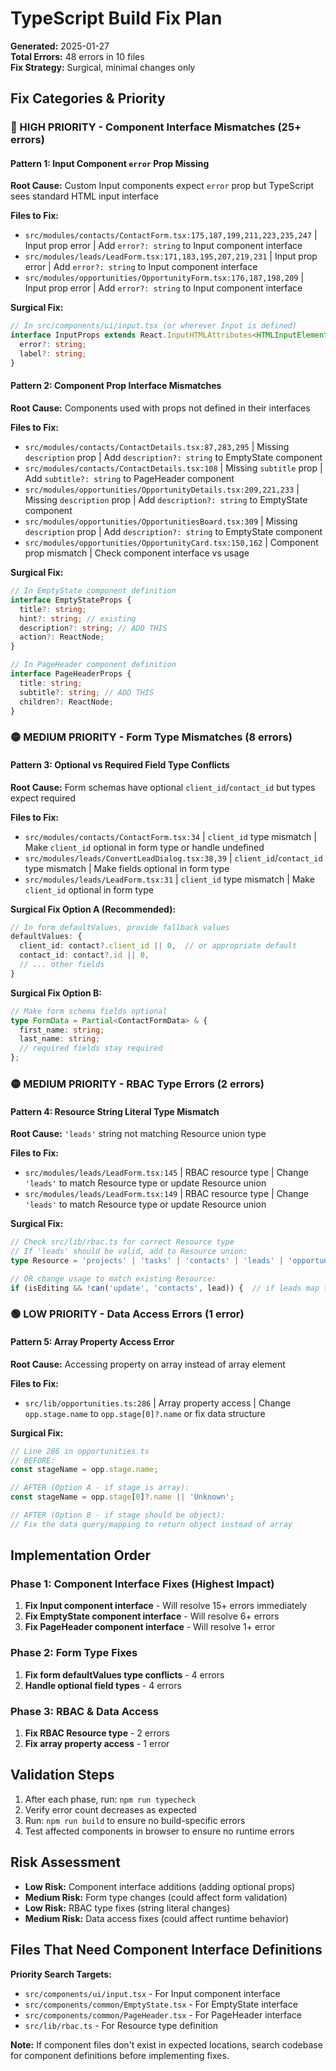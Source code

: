 # TypeScript Build Fix Plan

**Generated:** 2025-01-27  
**Total Errors:** 48 errors in 10 files  
**Fix Strategy:** Surgical, minimal changes only

## Fix Categories & Priority

### 🔴 HIGH PRIORITY - Component Interface Mismatches (25+ errors)

#### Pattern 1: Input Component `error` Prop Missing

**Root Cause:** Custom Input components expect `error` prop but TypeScript sees standard HTML input interface

**Files to Fix:**

- `src/modules/contacts/ContactForm.tsx:175,187,199,211,223,235,247` | Input prop error | Add `error?: string` to Input component interface
- `src/modules/leads/LeadForm.tsx:171,183,195,207,219,231` | Input prop error | Add `error?: string` to Input component interface
- `src/modules/opportunities/OpportunityForm.tsx:176,187,198,209` | Input prop error | Add `error?: string` to Input component interface

**Surgical Fix:**

```typescript
// In src/components/ui/input.tsx (or wherever Input is defined)
interface InputProps extends React.InputHTMLAttributes<HTMLInputElement> {
  error?: string;
  label?: string;
}
```

#### Pattern 2: Component Prop Interface Mismatches

**Root Cause:** Components used with props not defined in their interfaces

**Files to Fix:**

- `src/modules/contacts/ContactDetails.tsx:87,283,295` | Missing `description` prop | Add `description?: string` to EmptyState component
- `src/modules/contacts/ContactDetails.tsx:108` | Missing `subtitle` prop | Add `subtitle?: string` to PageHeader component
- `src/modules/opportunities/OpportunityDetails.tsx:209,221,233` | Missing `description` prop | Add `description?: string` to EmptyState component
- `src/modules/opportunities/OpportunitiesBoard.tsx:309` | Missing `description` prop | Add `description?: string` to EmptyState component
- `src/modules/opportunities/OpportunityCard.tsx:150,162` | Component prop mismatch | Check component interface vs usage

**Surgical Fix:**

```typescript
// In EmptyState component definition
interface EmptyStateProps {
  title?: string;
  hint?: string; // existing
  description?: string; // ADD THIS
  action?: ReactNode;
}

// In PageHeader component definition
interface PageHeaderProps {
  title: string;
  subtitle?: string; // ADD THIS
  children?: ReactNode;
}
```

### 🟡 MEDIUM PRIORITY - Form Type Mismatches (8 errors)

#### Pattern 3: Optional vs Required Field Type Conflicts

**Root Cause:** Form schemas have optional `client_id`/`contact_id` but types expect required

**Files to Fix:**

- `src/modules/contacts/ContactForm.tsx:34` | `client_id` type mismatch | Make `client_id` optional in form type or handle undefined
- `src/modules/leads/ConvertLeadDialog.tsx:38,39` | `client_id`/`contact_id` type mismatch | Make fields optional in form type
- `src/modules/leads/LeadForm.tsx:31` | `client_id` type mismatch | Make `client_id` optional in form type

**Surgical Fix Option A (Recommended):**

```typescript
// In form defaultValues, provide fallback values
defaultValues: {
  client_id: contact?.client_id || 0,  // or appropriate default
  contact_id: contact?.id || 0,
  // ... other fields
}
```

**Surgical Fix Option B:**

```typescript
// Make form schema fields optional
type FormData = Partial<ContactFormData> & {
  first_name: string;
  last_name: string;
  // required fields stay required
};
```

### 🟡 MEDIUM PRIORITY - RBAC Type Errors (2 errors)

#### Pattern 4: Resource String Literal Type Mismatch

**Root Cause:** `'leads'` string not matching Resource union type

**Files to Fix:**

- `src/modules/leads/LeadForm.tsx:145` | RBAC resource type | Change `'leads'` to match Resource type or update Resource union
- `src/modules/leads/LeadForm.tsx:149` | RBAC resource type | Change `'leads'` to match Resource type or update Resource union

**Surgical Fix:**

```typescript
// Check src/lib/rbac.ts for correct Resource type
// If 'leads' should be valid, add to Resource union:
type Resource = 'projects' | 'tasks' | 'contacts' | 'leads' | 'opportunities';

// OR change usage to match existing Resource:
if (isEditing && !can('update', 'contacts', lead)) {  // if leads map to contacts
```

### 🟢 LOW PRIORITY - Data Access Errors (1 error)

#### Pattern 5: Array Property Access Error

**Root Cause:** Accessing property on array instead of array element

**Files to Fix:**

- `src/lib/opportunities.ts:286` | Array property access | Change `opp.stage.name` to `opp.stage[0]?.name` or fix data structure

**Surgical Fix:**

```typescript
// Line 286 in opportunities.ts
// BEFORE:
const stageName = opp.stage.name;

// AFTER (Option A - if stage is array):
const stageName = opp.stage[0]?.name || 'Unknown';

// AFTER (Option B - if stage should be object):
// Fix the data query/mapping to return object instead of array
```

## Implementation Order

### Phase 1: Component Interface Fixes (Highest Impact)

1. **Fix Input component interface** - Will resolve 15+ errors immediately
2. **Fix EmptyState component interface** - Will resolve 6+ errors
3. **Fix PageHeader component interface** - Will resolve 1+ error

### Phase 2: Form Type Fixes

1. **Fix form defaultValues type conflicts** - 4 errors
2. **Handle optional field types** - 4 errors

### Phase 3: RBAC & Data Access

1. **Fix RBAC Resource type** - 2 errors
2. **Fix array property access** - 1 error

## Validation Steps

1. After each phase, run: `npm run typecheck`
2. Verify error count decreases as expected
3. Run: `npm run build` to ensure no build-specific errors
4. Test affected components in browser to ensure no runtime errors

## Risk Assessment

- **Low Risk:** Component interface additions (adding optional props)
- **Medium Risk:** Form type changes (could affect form validation)
- **Low Risk:** RBAC type fixes (string literal changes)
- **Medium Risk:** Data access fixes (could affect runtime behavior)

## Files That Need Component Interface Definitions

**Priority Search Targets:**

- `src/components/ui/input.tsx` - For Input component interface
- `src/components/common/EmptyState.tsx` - For EmptyState interface
- `src/components/common/PageHeader.tsx` - For PageHeader interface
- `src/lib/rbac.ts` - For Resource type definition

**Note:** If component files don't exist in expected locations, search codebase for component definitions before implementing fixes.
